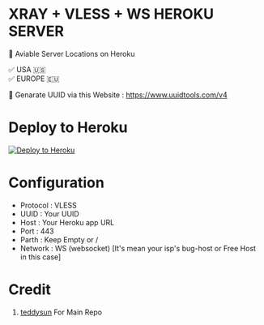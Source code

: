 # XRAY + VLESS + WS HEROKU SERVER

🔰 Aviable Server Locations on Heroku 

<p>✅ USA 🇺🇸<br>
✅ EUROPE 🇪🇺</p>

🔰 Genarate UUID via this Website : https://www.uuidtools.com/v4

# Deploy to Heroku

<p><a href="https://dashboard.heroku.com/new?template=https://github.com/tcvps/cattc"> <img src="https://www.herokucdn.com/deploy/button.svg" alt="Deploy to Heroku" /></a></p>

# Configuration 

- Protocol : VLESS
- UUID : Your UUID
- Host : Your Heroku app URL
- Port : 443
- Parth : Keep Empty or /
- Network : WS (websocket) [It's mean your isp's bug-host or Free Host in this case]

# Credit

1. [teddysun](https://github.com/teddysun) For Main Repo
